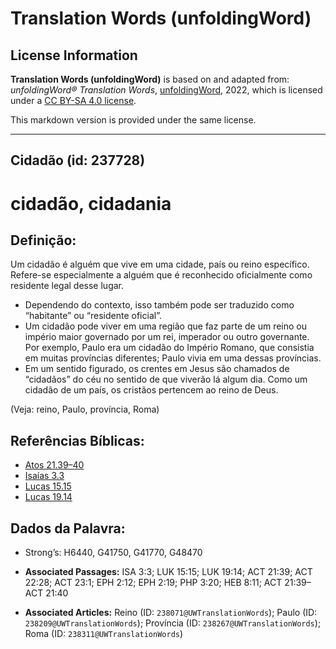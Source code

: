 # Translation Words (unfoldingWord)

## License Information

**Translation Words (unfoldingWord)** is based on and adapted from: _unfoldingWord® Translation Words_, [unfoldingWord](https://unfoldingword.org/utw), 2022, which is licensed under a [CC BY-SA 4.0 license](https://creativecommons.org/licenses/by-sa/4.0/legalcode.en).

This markdown version is provided under the same license.



--------------------------------

## Cidadão (id: 237728)

cidadão, cidadania
==================

Definição:
----------

Um cidadão é alguém que vive em uma cidade, país ou reino específico. Refere\-se especialmente a alguém que é reconhecido oficialmente como residente legal desse lugar.

* Dependendo do contexto, isso também pode ser traduzido como “habitante” ou “residente oficial”.
* Um cidadão pode viver em uma região que faz parte de um reino ou império maior governado por um rei, imperador ou outro governante. Por exemplo, Paulo era um cidadão do Império Romano, que consistia em muitas províncias diferentes; Paulo vivia em uma dessas províncias.
* Em um sentido figurado, os crentes em Jesus são chamados de “cidadãos” do céu no sentido de que viverão lá algum dia. Como um cidadão de um país, os cristãos pertencem ao reino de Deus.

(Veja: reino, Paulo, província, Roma)

Referências Bíblicas:
---------------------

* [Atos 21\.39–40](https://ref.ly/Acts21:39-Acts21:40)
* [Isaías 3\.3](https://ref.ly/Isa3:3)
* [Lucas 15\.15](https://ref.ly/Luke15:15)
* [Lucas 19\.14](https://ref.ly/Luke19:14)

Dados da Palavra:
-----------------

* Strong’s: H6440, G41750, G41770, G48470

* **Associated Passages:** ISA 3:3; LUK 15:15; LUK 19:14; ACT 21:39; ACT 22:28; ACT 23:1; EPH 2:12; EPH 2:19; PHP 3:20; HEB 8:11; ACT 21:39–ACT 21:40
* **Associated Articles:** Reino (ID: `238071@UWTranslationWords`); Paulo (ID: `238209@UWTranslationWords`); Província (ID: `238267@UWTranslationWords`); Roma (ID: `238311@UWTranslationWords`)

